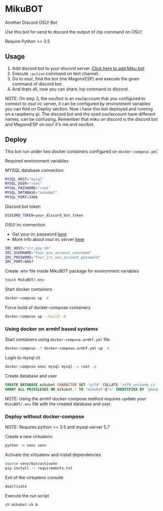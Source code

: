 # MikuBOT
Another Discord OSU! Bot

Use this bot for send to discord the output of /np command on OSU!

Require Python >= 3.5

## Usage
1. Add discord bot to your discord server. [Click here to add Miku bot](https://discordapp.com/api/oauth2/authorize?client_id=610542848089128960&permissions=522304&scope=bot)
2. Execute ````;active```` command on text channel.
3. Go to osu!, find the bot (me MagonxESP) and execute the given command of discord bot.
4. And thats all, now you can share /np command to discord.

NOTE: On step 3, the osu!bot is an osu!account that you configured to connect to osu! irc server, it can be configured by environment variables you can find on Deploy section. Now i have this bot deployed and running on a raspberry pi. The discord bot and the used osu!account have different names, can be confusing. Remember that miku on discord is the discord bot and MagonxESP on osu! it's me and osu!bot.

## Deploy
This bot run under two docker containers configured on ````docker-compose.yml````

Required environment variables

MYSQL database connection
```sh
MYSQL_HOST="mysql"
MYSQL_USER="root"
MYSQL_PASSWORD="root"
MYSQL_DATABASE="mikubot"
MYSQL_PORT=3306
```

Discord bot token
```sh
DISCORD_TOKEN=your_discord_bot_token
```

OSU! irc connection
- Get your irc password [here](https://osu.ppy.sh/p/irc)
- More info about osu! irc server [here](https://osu.ppy.sh/help/wiki/Internet_Relay_Chat)
```sh
IRC_HOST="irc.ppy.sh"
IRC_USERNAME="Your_osu_account_username"
IRC_PASSWORD="Your_irc_osu_account_password"
IRC_PORT=6667
```

Create .env file inside MikuBOT package for environment variables
```sh
touch MikuBOT/.env
```
Start docker containers
```sh
docker-compose up -d
```
Force build of docker-compose containers
```sh
docker-compose up --build -d
```

### Using docker on armhf based systems

Start containers using ````docker-compose.armhf.yml```` file
```sh
docker-compose -f docker-compose.armhf.yml up -d
```

Login to mysql cli
```sh
docker-compose exec mysql mysql -u root -p
```

Create database and user
```sql
CREATE DATABASE mikubot CHARACTER SET 'utf8' COLLATE 'utf8_unicode_ci';
GRANT ALL PRIVILEGES ON mikubot.* TO 'mikubot'@'%' IDENTIFIED BY 'password';
```

NOTE: Using the armhf docker-compose method requires update your ````MikuBOT/.env```` file with the created database and user.

### Deploy without docker-compose

NOTE: Requires python >= 3.5 and mysql-server 5.7

Create a new virtualenv
```sh
python -m venv venv
```

Activate the virtualenv and install dependencies
```sh
source venv/bin/activate
pip install -r requirements.txt
```

Exit of the virtualenv console
```sh
deactivate
```

Execute the run script
```sh
sh mikubot.sh &
```
